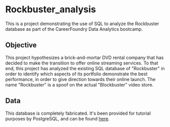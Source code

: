 # Rockbuster_analysis
This is a project demonstrating the use of SQL to analyze the Rockbuster database as part of the CareerFoundry Data Analytics bootcamp.

## Objective

This project hypothesizes a brick-and-mortar DVD rental company that has decided to make the transition to offer online streaming services. To that end, this project has analyzed the existing SQL database of "Rockbuster" in order to identify which aspects of its portfolio demonstrate the best performance, in order to give direction towards their online launch.  The name "Rockbuster" is a spoof on the actual "Blockbuster" video store.

## Data

This database is completely fabricated.  It's been provided for tutorial purposes by PostgreSQL, and can be found [here](https://www.postgresqltutorial.com/wp-content/uploads/2019/05/dvdrental.zip).

